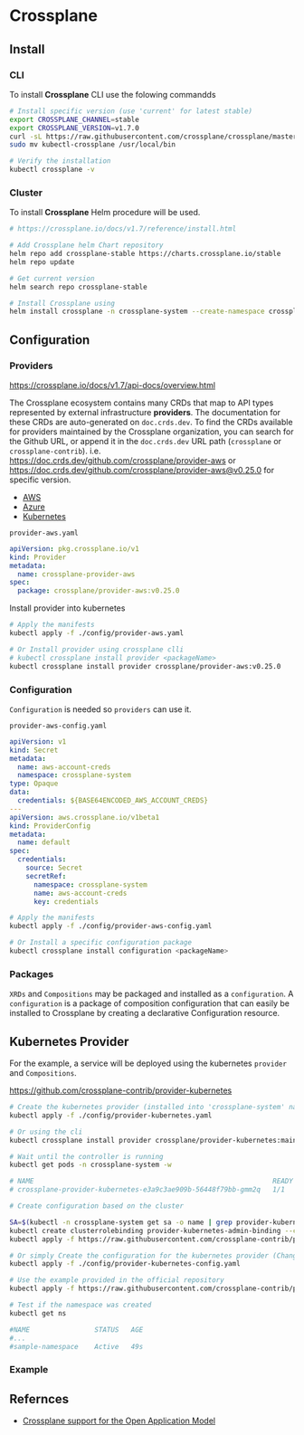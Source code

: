 # Crossplane

## Install

### CLI

To install **Crossplane** CLI use the folowing commandds

```bash
# Install specific version (use 'current' for latest stable)
export CROSSPLANE_CHANNEL=stable
export CROSSPLANE_VERSION=v1.7.0
curl -sL https://raw.githubusercontent.com/crossplane/crossplane/master/install.sh | CHANNEL=$CROSSPLANE_CHANNEL VERSION=$CROSSPLANE_VERSION sh
sudo mv kubectl-crossplane /usr/local/bin

# Verify the installation
kubectl crossplane -v
```

### Cluster

To install **Crossplane** Helm procedure will be used.

```bash
# https://crossplane.io/docs/v1.7/reference/install.html

# Add Crossplane helm Chart repository
helm repo add crossplane-stable https://charts.crossplane.io/stable
helm repo update

# Get current version
helm search repo crossplane-stable 

# Install Crossplane using
helm install crossplane -n crossplane-system --create-namespace crossplane-stable/crossplane --version 1.7.0 --wait
```

## Configuration

### Providers

https://crossplane.io/docs/v1.7/api-docs/overview.html

The Crossplane ecosystem contains many CRDs that map to API types represented by external infrastructure **providers**. The documentation for these CRDs are auto-generated on `doc.crds.dev`. To find the CRDs available for providers maintained by the Crossplane organization, you can search for the Github URL, or append it in the `doc.crds.dev` URL path (`crossplane` or `crossplane-contrib`). i.e. https://doc.crds.dev/github.com/crossplane/provider-aws or https://doc.crds.dev/github.com/crossplane/provider-aws@v0.25.0 for specific version.

* [AWS](https://doc.crds.dev/github.com/crossplane/provider-aws)
* [Azure](https://doc.crds.dev/github.com/crossplane/provider-azure)
* [Kubernetes](https://doc.crds.dev/github.com/crossplane-contrib/provider-kubernetes)

`provider-aws.yaml`

```yaml
apiVersion: pkg.crossplane.io/v1
kind: Provider
metadata:
  name: crossplane-provider-aws
spec:
  package: crossplane/provider-aws:v0.25.0
```

Install provider into kubernetes

```bash
# Apply the manifests
kubectl apply -f ./config/provider-aws.yaml

# Or Install provider using crossplane clli
# kubectl crossplane install provider <packageName>
kubectl crossplane install provider crossplane/provider-aws:v0.25.0
```

### Configuration

`Configuration` is needed so `providers` can use it.

`provider-aws-config.yaml`

```yaml
apiVersion: v1
kind: Secret
metadata:
  name: aws-account-creds
  namespace: crossplane-system
type: Opaque
data:
  credentials: ${BASE64ENCODED_AWS_ACCOUNT_CREDS}
---
apiVersion: aws.crossplane.io/v1beta1
kind: ProviderConfig
metadata:
  name: default
spec:
  credentials:
    source: Secret
    secretRef:
      namespace: crossplane-system
      name: aws-account-creds
      key: credentials
```

```bash
# Apply the manifests
kubectl apply -f ./config/provider-aws-config.yaml

# Or Install a specific configuration package
kubectl crossplane install configuration <packageName>
```

### Packages

`XRDs` and `Compositions` may be packaged and installed as a `configuration`. A `configuration` is a package of composition configuration that can easily be installed to Crossplane by creating a declarative Configuration resource.

## Kubernetes Provider

For the example, a service will be deployed using the kubernetes `provider` and `Compositions`.

https://github.com/crossplane-contrib/provider-kubernetes

```bash
# Create the kubernetes provider (installed into 'crossplane-system' namespace)
kubectl apply -f ./config/provider-kubernetes.yaml

# Or using the cli
kubectl crossplane install provider crossplane/provider-kubernetes:main

# Wait until the controller is running
kubectl get pods -n crossplane-system -w

# NAME                                                           READY   STATUS    RESTARTS   AGE
# crossplane-provider-kubernetes-e3a9c3ae909b-56448f79bb-gmm2q   1/1     Running   0          47s

# Create configuration based on the cluster

SA=$(kubectl -n crossplane-system get sa -o name | grep provider-kubernetes | sed -e 's|serviceaccount\/|crossplane-system:|g')
kubectl create clusterrolebinding provider-kubernetes-admin-binding --clusterrole cluster-admin --serviceaccount="${SA}"
kubectl apply -f https://raw.githubusercontent.com/crossplane-contrib/provider-kubernetes/main/examples/provider/config-in-cluster.yaml

# Or simply Create the configuration for the kubernetes provider (Change account name 'crossplane-provider-kubernetes-****')
kubectl apply -f ./config/provider-kubernetes-config.yaml

# Use the example provided in the official repository
kubectl apply -f https://raw.githubusercontent.com/crossplane-contrib/provider-kubernetes/main/examples/object/object.yaml

# Test if the namespace was created
kubectl get ns  

#NAME                STATUS   AGE
#...
#sample-namespace    Active   49s
```

### Example

## Refernces

* [Crossplane support for the Open Application Model](https://blog.crossplane.io/welcome-microsoft-and-alibaba-to-the-crossplane-community/)